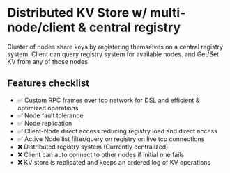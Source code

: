 # Distributed KV Store w/ multi-node/client & central registry
Cluster of nodes share keys by registering themselves on a central registry system. Client can query registry system for available nodes. and Get/Set KV from any of those nodes

## Features checklist
- ✅ Custom RPC frames over tcp network for DSL and efficient & optimized operations
- ✅ Node fault tolerance
- ✅ Node replication
- ✅ Client-Node direct access reducing registry load and direct access
- ✅ Active Node list filter/query on registry on live tcp connections
- ❌ Distributed registry system (Currently centralized)
- ❌ Client can auto connect to other nodes if initial one fails
- ❌ KV store is replicated and keeps an ordered log of KV operations


